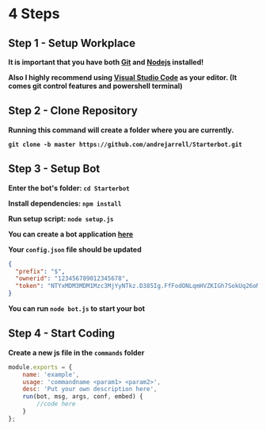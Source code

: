 # 4 Steps

## Step 1 - Setup Workplace

**It is important that you have both [Git](https://git-scm.com/downloads) and [Nodejs](https://nodejs.org/en/download/) installed!**

**Also I highly recommend using [Visual Studio Code](https://code.visualstudio.com/) as your editor. (It comes git control features and powershell terminal)**

## Step 2 - Clone Repository

**Running this command will create a folder where you are currently.**

**`git clone -b master https://github.com/andrejarrell/Starterbot.git`**

## Step 3 - Setup Bot

**Enter the bot's folder: `cd Starterbot`**

**Install dependencies: `npm install`**

**Run setup script: `node setup.js`**

**You can create a bot application [here](https://discordapp.com/developers/applications/)**

**Your `config.json` file should be updated**

```json
{
  "prefix": "$",
  "ownerid": "123456789012345678",
  "token": "NTYxMDM3MDM1Mzc3MjYyNTkz.D385Ig.FfFodONLqmHVZKIGh7SokUq26oM"
}
```

**You can run `node bot.js` to start your bot**

## Step 4 - Start Coding

**Create a new js file in the `commands` folder**

```js
module.exports = {
    name: 'example',
    usage: 'commandname <param1> <param2>',
    desc: 'Put your own description here',
    run(bot, msg, args, conf, embed) {
        //code here
    }
};
```
